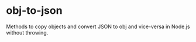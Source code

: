 obj-to-json
===========

Methods to copy objects and convert JSON to obj and vice-versa in Node.js without throwing.

